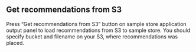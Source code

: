 Get recommendations from S3
---------------------------

Press “Get recommendations from S3” button on sample store application output panel to load recommendations from S3 to sample store. 
You should specify bucket and filename on your S3, where recommendations was placed.
